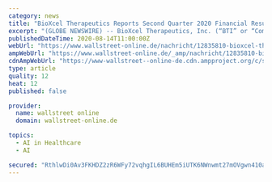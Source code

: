 ```yaml
---
category: news
title: "BioXcel Therapeutics Reports Second Quarter 2020 Financial Results and Provides Business Update"
excerpt: "(GLOBE NEWSWIRE) -- BioXcel Therapeutics, Inc. (“BTI” or “Company”) (Nasdaq: BTAI), a clinical-stage biopharmaceutical company utilizing artificial intelligence to  identify improved therapies in neuroscience and immuno-oncology,"
publishedDateTime: 2020-08-14T11:00:00Z
webUrl: "https://www.wallstreet-online.de/nachricht/12835810-bioxcel-therapeutics-reports-second-quarter-2020-financial-results-and-provides-business-update"
ampWebUrl: "https://www.wallstreet-online.de/_amp/nachricht/12835810-bioxcel-therapeutics-reports-second-quarter-2020-financial-results-and-provides-business-update"
cdnAmpWebUrl: "https://www-wallstreet--online-de.cdn.ampproject.org/c/s/www.wallstreet-online.de/_amp/nachricht/12835810-bioxcel-therapeutics-reports-second-quarter-2020-financial-results-and-provides-business-update"
type: article
quality: 12
heat: 12
published: false

provider:
  name: wallstreet online
  domain: wallstreet-online.de

topics:
  - AI in Healthcare
  - AI

secured: "RthlwDi0Av3FKHDZ2zR6WFy72vqhgIL6BUHEm5iUTK6NWnwmt27mOVgwn410arkmNn8kxaMaeQ5rkquWIbDnxSIvf3NBXOnNvcKghcEt1T6fI3Wf+kGoaQ5E7wLfrnngqTIkQxb//cD0qDfyvRpYVxaKvIMzkDd9/tYEOlnaCpU2PGKIWVWE5wPdPRJ9p31+8TU1LhX5z/K8zxt9IrCyF4Fbn7ltOVHapdsyLPY3b4zC9yC7keAYq9d6wjiwFUa1pl6Ok/xwCyRv8wxSqIaWBdfpIgnc75AjhsJ+L84t6z0OW1Yvw5lN+IoRseDNqmqyeUB1qa1lY+33ufX08r472g==;5CXC/Y0P8qMIug4KVgvcLQ=="
---
```


